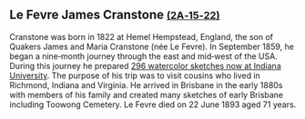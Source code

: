 ## Le Fevre James Cranstone <small>[(2A‑15‑22)](https://brisbane.discovereverafter.com/profile/32002779 "Go to Memorial Information" )</small>

Cranstone was born in 1822 at Hemel Hempstead, England, the son of Quakers James and Maria Cranstone (née Le Fevre). In September 1859, he began a nine‑month journey through the east and mid‑west of the USA. During this journey he prepared [296 watercolor sketches now at Indiana University](http://webapp1.dlib.indiana.edu/findingaids/view?brand=general&docId=InU-Li-VAD6237). The purpose of his trip was to visit cousins who lived in Richmond, Indiana and Virginia. He arrived in Brisbane in the early 1880s with members of his family and created many sketches of early Brisbane including Toowong Cemetery. Le Fevre died on 22 June 1893 aged 71 years.
